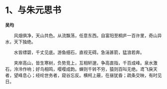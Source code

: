 # 1、与朱元思书

**吴均**

　　风烟俱净，天山共色。从流飘荡，任意东西。自富阳至桐庐一百许里，奇山异水，天下独绝。

　　水皆缥碧，千丈见底。游鱼细石，直视无碍。急湍甚箭，猛浪若奔。

　　夹岸高山，皆生寒树，负势竞上，互相轩邈，争高直指，千百成峰。泉水激石，泠泠作响；好鸟相鸣，嘤嘤成韵。蝉则千转不穷，猿则百叫无绝。鸢飞戾天者，望峰息心；经纶世务者，窥谷忘反。横柯上蔽，在昼犹昏；疏条交映，有时见日。